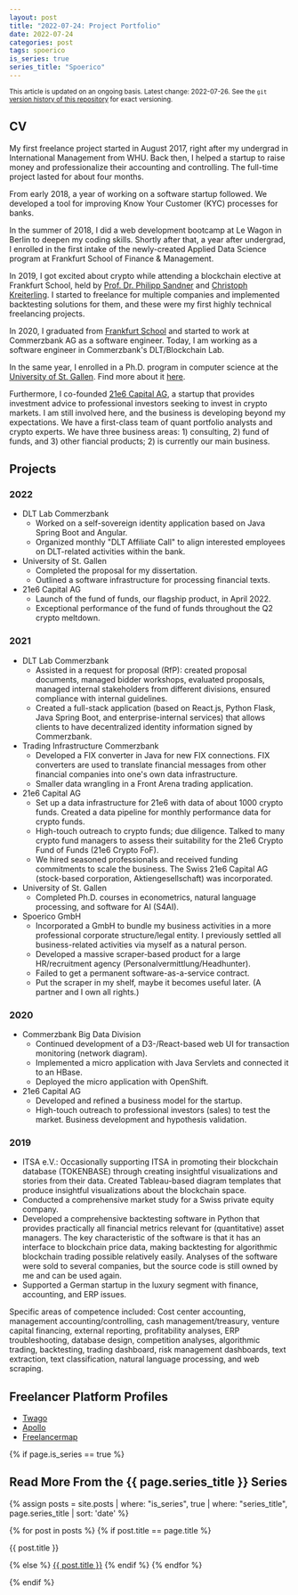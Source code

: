 ```yaml
---
layout: post
title: "2022-07-24: Project Portfolio"
date: 2022-07-24
categories: post
tags: spoerico
is_series: true
series_title: "Spoerico"
---
```

<sub>This article is updated on an ongoing basis. Latest change: 2022-07-26. See the `git` [version history of this repository](https://github.com/janspoerer/janspoerer.github.io/blob/main/_posts/2022-07-24-project-portfolio.markdown) for exact versioning.</sub>

## CV
My first freelance project started in August 2017, right after my undergrad in International Management from WHU. Back then, I helped a startup to raise money and professionalize their accounting and controlling. The full-time project lasted for about four months.

From early 2018, a year of working on a software startup followed. We developed a tool for improving Know Your Customer (KYC) processes for banks.

In the summer of 2018, I did a web development bootcamp at Le Wagon in Berlin to deepen my coding skills. Shortly after that, a year after undergrad, I enrolled in the first intake of the newly-created Applied Data Science program at Frankfurt School of Finance & Management.

In 2019, I got excited about crypto while attending a blockchain elective at Frankfurt School, held by [Prof. Dr. Philipp Sandner](https://www.linkedin.com/in/philippsandner/) and [Christoph Kreiterling](https://www.linkedin.com/in/christoph-kreiterling/). I started to freelance for multiple companies and implemented backtesting solutions for them, and these were my first highly technical freelancing projects.

In 2020, I graduated from [Frankfurt School](https://www.frankfurt-school.de/en/home/programmes/master/data-science) and started to work at Commerzbank AG as a software engineer. Today, I am working as a software engineer in Commerzbank's DLT/Blockchain Lab.

In the same year, I enrolled in a Ph.D. program in computer science at the [University of St. Gallen](https://ics.unisg.ch/chair-ds-nlp-handschuh/). Find more about it [here](/phdstudies).

Furthermore, I co-founded [21e6 Capital AG](https://assets.21e6.io/), a startup that provides investment advice to professional investors seeking to invest in crypto markets. I am still involved here, and the business is developing beyond my expectations. We have a first-class team of quant portfolio analysts and crypto experts. We have three business areas: 1) consulting, 2) fund of funds, and 3) other fiancial products; 2) is currently our main business.

## Projects

### 2022

* DLT Lab Commerzbank
    * Worked on a self-sovereign identity application based on Java Spring Boot and Angular.
    * Organized monthly "DLT Affiliate Call" to align interested employees on DLT-related activities within the bank.
* University of St. Gallen
    * Completed the proposal for my dissertation.
    * Outlined a software infrastructure for processing financial texts.
* 21e6 Capital AG
    * Launch of the fund of funds, our flagship product, in April 2022.
    * Exceptional performance of the fund of funds throughout the Q2 crypto meltdown.

### 2021

* DLT Lab Commerzbank
    * Assisted in a request for proposal (RfP): created proposal documents, managed bidder workshops, evaluated proposals, managed internal stakeholders from different divisions, ensured compliance with internal guidelines.
    * Created a full-stack application (based on React.js, Python Flask, Java Spring Boot, and enterprise-internal services) that allows clients to have decentralized identity information signed by Commerzbank.
* Trading Infrastructure Commerzbank
    * Developed a FIX converter in Java for new FIX connections. FIX converters are used to translate financial messages from other financial companies into one's own data infrastructure.
    * Smaller data wrangling in a Front Arena trading application.
* 21e6 Capital AG
    * Set up a data infrastructure for 21e6 with data of about 1000 crypto funds. Created a data pipeline for monthly performance data for crypto funds.
    * High-touch outreach to crypto funds; due diligence. Talked to many crypto fund managers to assess their suitability for the 21e6 Crypto Fund of Funds (21e6 Crypto FoF).
    * We hired seasoned professionals and received funding commitments to scale the business. The Swiss 21e6 Capital AG (stock-based corporation, Aktiengesellschaft) was incorporated.
* University of St. Gallen
    * Completed Ph.D. courses in econometrics, natural language processing, and software for AI (S4AI). 
* Spoerico GmbH
    * Incorporated a GmbH to bundle my business activities in a more professional corporate structure/legal entity. I previously settled all business-related activities via myself as a natural person.
    * Developed a massive scraper-based product for a large HR/recruitment agency (Personalvermittlung/Headhunter).
    * Failed to get a permanent software-as-a-service contract.
    * Put the scraper in my shelf, maybe it becomes useful later. (A partner and I own all rights.)

### 2020

* Commerzbank Big Data Division
    * Continued development of a D3-/React-based web UI for transaction monitoring (network diagram).
    * Implemented a micro application with Java Servlets and connected it to an HBase.
    * Deployed the micro application with OpenShift.
* 21e6 Capital AG
    * Developed and refined a business model for the startup.
    * High-touch outreach to professional investors (sales) to test the market. Business development and hypothesis validation.

### 2019

* ITSA e.V.: Occasionally supporting ITSA in promoting their blockchain database (TOKENBASE) through creating insightful visualizations and stories from their data. Created Tableau-based diagram templates that produce insightful visualizations about the blockchain space.
* Conducted a comprehensive market study for a Swiss private equity company.
* Developed a comprehensive backtesting software in Python that provides practically all financial metrics relevant for (quantitative) asset managers. The key characteristic of the software is that it has an interface to blockchain price data, making backtesting for algorithmic blockchain trading possible relatively easily. Analyses of the software were sold to several companies, but the source code is still owned by me and can be used again.
* Supported a German startup in the luxury segment with finance, accounting, and ERP issues.

Specific areas of competence included: Cost center accounting, management accounting/controlling, cash management/treasury, venture capital financing, external reporting, profitability analyses, ERP troubleshooting, database design, competition analyses, algorithmic trading, backtesting, trading dashboard, risk management dashboards, text extraction, text classification, natural language processing, and web scraping.

## Freelancer Platform Profiles

* [Twago](https://www.twago.de/p/jan-sporer/433005/)
* [Apollo](https://www.apollo.io/companies/Jan-Sp-rer-Consulting/5e57ec274a6b110001ead30e)
* [Freelancermap](https://www.freelancermap.de/profile/139240/)

{% if page.is_series == true %}
<h2 class="text-success p-3 pb-0">Read More From the {{ page.series_title }} Series</h2>
{% assign posts = site.posts | where: "is_series", true | where: "series_title", page.series_title | sort: 'date' %}
 
{% for post in posts %}
        {% if post.title == page.title %}
 <p class="nav-link bullet-pointer mb-0">{{ post.title }}</p>
        {% else %}
 <a class="nav-link bullet-hash" href="{{ post.url }}">{{ post.title }}</a>
        {% endif %}
{% endfor %}

{% endif %}